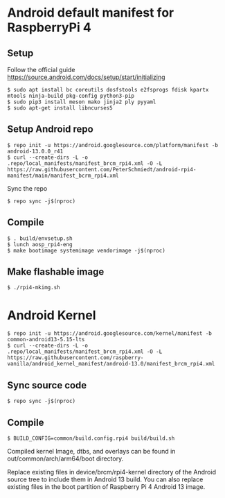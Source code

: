 # Android default manifest for RaspberryPi 4

## Setup

Follow the official guide https://source.android.com/docs/setup/start/initializing

    $ sudo apt install bc coreutils dosfstools e2fsprogs fdisk kpartx mtools ninja-build pkg-config python3-pip
    $ sudo pip3 install meson mako jinja2 ply pyyaml
    $ sudo apt-get install libncurses5

## Setup Android repo

    $ repo init -u https://android.googlesource.com/platform/manifest -b android-13.0.0_r41
    $ curl --create-dirs -L -o .repo/local_manifests/manifest_brcm_rpi4.xml -O -L https://raw.githubusercontent.com/PeterSchmiedt/android-rpi4-manifest/main/manifest_bcrm_rpi4.xml

Sync the repo

    $ repo sync -j$(nproc)

## Compile

    $ . build/envsetup.sh
    $ lunch aosp_rpi4-eng
    $ make bootimage systemimage vendorimage -j$(nproc)

## Make flashable image

    $ ./rpi4-mkimg.sh

# Android Kernel

    $ repo init -u https://android.googlesource.com/kernel/manifest -b common-android13-5.15-lts
    $ curl --create-dirs -L -o .repo/local_manifests/manifest_brcm_rpi4.xml -O -L https://raw.githubusercontent.com/raspberry-vanilla/android_kernel_manifest/android-13.0/manifest_brcm_rpi4.xml

## Sync source code

    $ repo sync -j$(nproc)

## Compile

    $ BUILD_CONFIG=common/build.config.rpi4 build/build.sh

Compiled kernel Image, dtbs, and overlays can be found in out/common/arch/arm64/boot directory.

Replace existing files in device/brcm/rpi4-kernel directory of the Android source tree to include them in Android 13 build. You can also replace existing files in the boot partition of Raspberry Pi 4 Android 13 image.